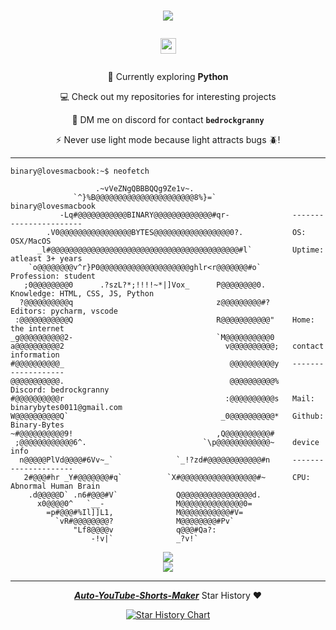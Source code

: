 <h1 align=center>
    <a href="https://git.io/typing-svg">
        <img src="https://readme-typing-svg.demolab.com?font=Righteous&size=30&duration=2000&pause=1000&color=CDAB1E&center=true&vCenter=true&random=false&width=435&height=43&lines=Hi+there!+%F0%9F%91%8B;I'm+a+curious+student+%F0%9F%91%A8%E2%80%8D%F0%9F%92%BB;%3C%3E+Check+out+my+projects+%3C%2F%3E;Thanks+for+visiting!+%F0%9F%98%80" />
    </a>

  <p align="center">
  <a href="https://github.com/Binary-Bytes" target="blank">
    <img align="center" 
     src="https://komarev.com/ghpvc/?username=Binary-Bytes&style=for-the-badge&label=PROFILE+VIEWS+(since+9MAY2024)" height="25"
     alt="views count" />
  </a>
  </p>
</h1>

<div align="center">
  
  🐍 Currently exploring **Python**

  💻 Check out my repositories for interesting projects

  💬 DM me on discord for contact **`bedrockgranny`**

  ⚡ Never use light mode because light attracts bugs 🪲!
  
</div>

-----
```console
binary@lovesmacbook:~$ neofetch

                   .~vVeZNgQBBBQQg9Ze1v~.                   
              `^}%B@@@@@@@@@@@@@@@@@@@@@@8%}=`                 binary@lovesmacbook
           -Lq#@@@@@@@@@@@BINARY@@@@@@@@@@@@@#qr-              -----------------------
        .V0@@@@@@@@@@@@@@@@BYTES@@@@@@@@@@@@@@@@@0?.           OS: OSX/MacOS
      _l#@@@@@@@@@@@@@@@@@@@@@@@@@@@@@@@@@@@@@@@@@@#l`         Uptime: atleast 3+ years
    `o@@@@@@@@v^r}P0@@@@@@@@@@@@@@@@@@@@ghlr<r@@@@@@@#o`       Profession: student
   ;0@@@@@@@@0      .?szL?*;!!!!~*|]Vox_      P@@@@@@@@0.      Knowledge: HTML, CSS, JS, Python
  ?@@@@@@@@@@q                                z@@@@@@@@@#?     Editors: pycharm, vscode
 :@@@@@@@@@@@Q                                R@@@@@@@@@@@"    Home: the internet
_g@@@@@@@@@@2-                                `M@@@@@@@@@@0    
a@@@@@@@@@@2                                    v@@@@@@@@@@;   contact information
#@@@@@@@@@@_                                     @@@@@@@@@@y   -------------------
@@@@@@@@@@@.                                     @@@@@@@@@@%   Discord: bedrockgranny
#@@@@@@@@@@r                                    :@@@@@@@@@@s   Mail: binarybytes0011@gmail.com
W@@@@@@@@@@Q`                                  _0@@@@@@@@@@*   Github: Binary-Bytes
~#@@@@@@@@@@9!                                ,Q@@@@@@@@@@#    
 ;@@@@@@@@@@@@6^.                          `\p@@@@@@@@@@@@~    device info  
  n@@@@@PlVd@@@@#6Vv~_`              `_!?zd#@@@@@@@@@@@@#n     ---------------------
   2#@@@#hr _Y#@@@@@@@#q`          `X#@@@@@@@@@@@@@@@@@#~      CPU: Abnormal Human Brain
    .d@@@@@D` .n6#@@@#V`             Q@@@@@@@@@@@@@@@@d.
      x0@@@@0^   `__-                M@@@@@@@@@@@@@@0=         
        =p#@@@#%Il]]L1,              M@@@@@@@@@@@#V=           
          `vR#@@@@@@@@?              M@@@@@@@@#Pv`             
              "Lf8@@@@v              q@@@#Qa?:                 
                  -!v|`              _?v!`                     
```

<div align="center">
    <img src="https://skillicons.dev/icons?i=html,css,javascript,python,nodejs,git,vscode,pycharm,github" /><br>
    <img src="https://skillicons.dev/icons?i=discordjs,discord,github,apple" />
</div>

-----
<div align="center">
  
[***Auto-YouTube-Shorts-Maker***](https://github.com/Binary-Bytes/Auto-YouTube-Shorts-Maker) Star History ❤️

<a href="https://star-history.com/#Binary-Bytes/Auto-YouTube-Shorts-Maker&Date">
 <picture>
   <source media="(prefers-color-scheme: dark)" srcset="https://api.star-history.com/svg?repos=Binary-Bytes/Auto-YouTube-Shorts-Maker&type=Date&theme=dark" />
   <source media="(prefers-color-scheme: light)" srcset="https://api.star-history.com/svg?repos=Binary-Bytes/Auto-YouTube-Shorts-Maker&type=Date" />
   <img alt="Star History Chart" src="https://api.star-history.com/svg?repos=Binary-Bytes/Auto-YouTube-Shorts-Maker&type=Date" />
 </picture>
</a>

</div>
